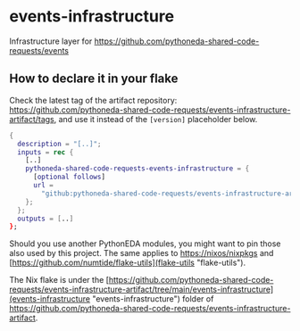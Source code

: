 # events-infrastructure

Infrastructure layer for <https://github.com/pythoneda-shared-code-requests/events>

## How to declare it in your flake

Check the latest tag of the artifact repository: https://github.com/pythoneda-shared-code-requests/events-infrastructure-artifact/tags, and use it instead of the `[version]` placeholder below.

```nix
{
  description = "[..]";
  inputs = rec {
    [..]
    pythoneda-shared-code-requests-events-infrastructure = {
      [optional follows]
      url =
        "github:pythoneda-shared-code-requests/events-infrastructure-artifact/[version]?dir=events-infrastructure";
    };
  };
  outputs = [..]
};
```

Should you use another PythonEDA modules, you might want to pin those also used by this project. The same applies to [https://nixos/nixpkgs](nixpkgs "nixpkgs") and [https://github.com/numtide/flake-utils](flake-utils "flake-utils").

The Nix flake is under the [https://github.com/pythoneda-shared-code-requests/events-infrastructure-artifact/tree/main/events-infrastructure](events-infrastructure "events-infrastructure") folder of <https://github.com/pythoneda-shared-code-requests/events-infrastructure-artifact>.


